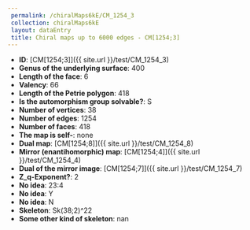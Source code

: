 ```yaml
--- 
 permalink: /chiralMaps6kE/CM_1254_3 
 collection: chiralMaps6kE
 layout: dataEntry
 title: Chiral maps up to 6000 edges - CM[1254;3]
---
```


- **ID**: [CM[1254;3]]({{ site.url }}/test/CM_1254_3)
- **Genus of the underlying surface**: 400
- **Length of the face**: 6
- **Valency**: 66
- **Length of the Petrie polygon**: 418
- **Is the automorphism group solvable?**: S
- **Number of vertices**: 38
- **Number of edges**: 1254
- **Number of faces**: 418
- **The map is self-**: none
- **Dual map**: [CM[1254;8]]({{ site.url }}/test/CM_1254_8)
- **Mirror (enantihomorphic) map**: [CM[1254;4]]({{ site.url }}/test/CM_1254_4)
- **Dual of the mirror image**: [CM[1254;7]]({{ site.url }}/test/CM_1254_7)
- **Z_q-Exponent?**: 2
- **No idea**:  23:4
- **No idea**: Y
- **No idea**: N
- **Skeleton**: Sk(38;2)^22
- **Some other kind of skeleton**: nan
